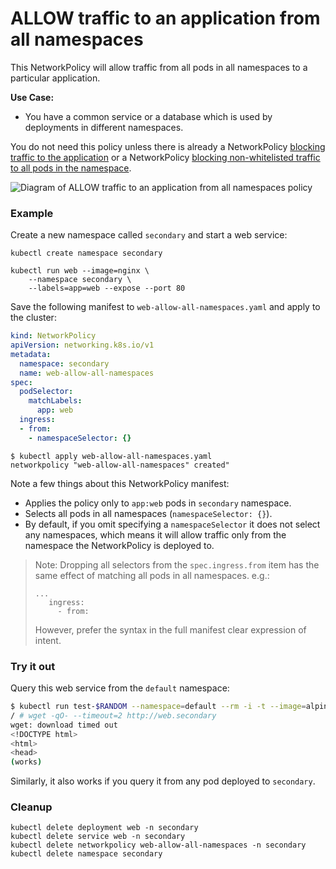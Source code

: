 # ALLOW traffic to an application from all namespaces

This NetworkPolicy will allow traffic from all pods in all namespaces
to a particular application.

**Use Case:**
- You have a common service or a database which is used by deployments in
  different namespaces.

You do not need this policy unless there is already a NetworkPolicy [blocking traffic
to the application](01-deny-all-traffic-to-an-application.md) or a NetworkPolicy [blocking
non-whitelisted traffic to all pods in the namespace](03-deny-all-non-whitelisted-traffic-in-the-namespace.md).

![Diagram of  ALLOW traffic to an application from all namespaces policy](img/5.gif)

### Example

Create a new namespace called `secondary` and start a web service:

```
kubectl create namespace secondary

kubectl run web --image=nginx \
    --namespace secondary \
    --labels=app=web --expose --port 80
```

Save the following manifest to `web-allow-all-namespaces.yaml` and apply
to the cluster:

```yaml
kind: NetworkPolicy
apiVersion: networking.k8s.io/v1
metadata:
  namespace: secondary
  name: web-allow-all-namespaces
spec:
  podSelector:
    matchLabels:
      app: web
  ingress:
  - from:
    - namespaceSelector: {}
```

```
$ kubectl apply web-allow-all-namespaces.yaml
networkpolicy "web-allow-all-namespaces" created"
```

Note a few things about this NetworkPolicy manifest:

- Applies the policy only to `app:web` pods in `secondary` namespace.
- Selects all pods in all namespaces (`namespaceSelector: {}`).
- By default, if you omit specifying a `namespaceSelector` it does not select
  any namespaces, which means it will allow traffic only from the namespace
  the NetworkPolicy is deployed to.

> Note: Dropping all selectors from the `spec.ingress.from` item has the same
> effect of matching all pods in all namespaces. e.g.:
>
>     ...
>        ingress:
>          - from:
>
> However, prefer the syntax in the full manifest clear expression of intent.


### Try it out

Query this web service from the `default` namespace:

```sh
$ kubectl run test-$RANDOM --namespace=default --rm -i -t --image=alpine -- sh
/ # wget -qO- --timeout=2 http://web.secondary
wget: download timed out
<!DOCTYPE html>
<html>
<head>
(works)
```

Similarly, it also works if you query it from any pod deployed to `secondary`.

### Cleanup

    kubectl delete deployment web -n secondary
    kubectl delete service web -n secondary
    kubectl delete networkpolicy web-allow-all-namespaces -n secondary
    kubectl delete namespace secondary
